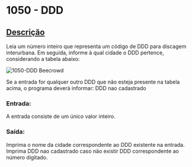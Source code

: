 # 1050 - DDD

## [Descrição](https://judge.beecrowd.com/pt/problems/view/1050)

Leia um número inteiro que representa um código de DDD para discagem interurbana. Em seguida, informe à qual cidade o DDD pertence, considerando a tabela abaixo:

![1050-DDD Beecrowd](https://resources.beecrowd.com/gallery/images/problems/UOJ_1050.png)

Se a entrada for qualquer outro DDD que não esteja presente na tabela acima, o programa deverá informar:
DDD nao cadastrado

### Entrada:
A entrada consiste de um único valor inteiro.

### Saída:
Imprima o nome da cidade correspondente ao DDD existente na entrada. Imprima DDD nao cadastrado caso não existir DDD correspondente ao número digitado.
